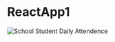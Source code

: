 # ReactApp1

![School Student Daily Attendence](https://www.kaggle.com/datasets/sahirmaharajj/school-student-daily-attendance)